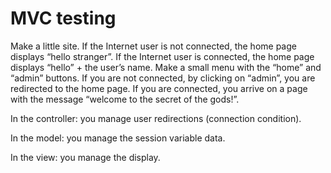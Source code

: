 # MVC testing

Make a little site.
If the Internet user is not connected, the home page displays “hello stranger”. If the Internet user is connected, the home page displays “hello” + the user’s name.
Make a small menu with the “home” and “admin” buttons.
If you are not connected, by clicking on “admin”, you are redirected to the home page. If you are connected, you arrive on a page with the message “welcome to the secret of the gods!”.   

In the controller: you manage user redirections (connection condition).  

In the model: you manage the session variable data.  

In the view: you manage the display.  

